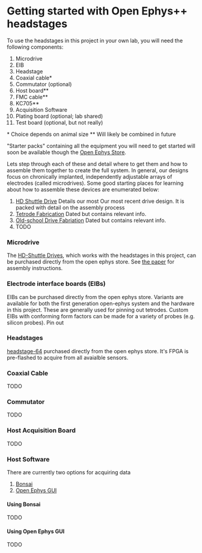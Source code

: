 # Getting started with Open Ephys++ headstages
To use the headstages in this project in your own lab, you will need the
following components:

1. Microdrive 
1. EIB 
1. Headstage 
1. Coaxial cable\*
1. Commutator (optional)
1. Host board\*\*
1. FMC cable\*\*
1. KC705\*\*
1. Acquisition Software
1. Plating board (optional; lab shared)
1. Test board (optional, but not really)

\* Choice depends on animal size
\*\* Will likely be combined in future

"Starter packs" containing all the equipment you will need to get started will
soon be available though the [Open Ephys Store](http://www.open-ephys.org/store/).

Lets step through each of these and detail where to get them and how to
assemble them together to create the full system. In general, our designs focus
on chronically implanted, independently adjustable arrays of electrodes (called
microdrives). Some good starting places for learning about how to assemble
these devices are enumerated below:

1. [HD Shuttle Drive]() Details our most Our most recent drive design. It is
packed with detail on the assembly process
1. [Tetrode Fabrication](https://www.ncbi.nlm.nih.gov/pmc/articles/PMC2794082/) Dated but contains relevant info.
1. [Old-school Drive Fabriation](https://www.ncbi.nlm.nih.gov/pmc/articles/PMC2793172/) Dated but contains relevant info.
1. TODO 

### Microdrive
The [HD-Shuttle Drives](TODO), which works with the headstages in this project, can
be purchased directly from the open ephys store. See [the paper](TODO) for assembly
instructions. 

### Electrode interface boards (EIBs)
EIBs can be purchased directly from the open ephys store. Variants are
available for both the first generation open-ephys system and the hardware in
this project. These are generally used for pinning out tetrodes. Custom EIBs
with conforming form factors can be made for a variety of probes (e.g. silicon
probes). Pin out

### Headstages
[headstage-64](../headstage-64) purchased directly from the open ephys store.
It's FPGA is pre-flashed to acquire from all avaialble sensors.

### Coaxial Cable
TODO

### Commutator
TODO

### Host Acquisition Board
TODO

### Host Software
There are currently two options for acquiring data

1. [Bonsai]()
2. [Open Ephys GUI]()

#### Using Bonsai
TODO

#### Using Open Ephys GUI
TODO
